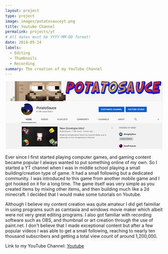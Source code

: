```yaml
---
layout: project
type: project
image: images/potatosauceyt.png
title: Youtube Channel
permalink: projects/yt
# All dates must be YYYY-MM-DD format!
date: 2014-05-24
labels:
  - Editing
  - Thumbnails
  - Recording
summary: The creation of my YouTube Channel
---
```


<img class="ui medium right floated rounded image" src="../images/channelpic.png">

Ever since I first started playing computer games, and gaming content became popular I always wanted to put something online of my own. So I started a YT channel when I was in middle school playing a small building/creation type of game. It had a small following but a dedicated community. I was introduced to this game from another mobile game and I got hooked on it for a long time. The game itself was very simple as you created items by mixing other items, and then building much like a 2d minecraft. I decided that I would make some tutorials on Youtube. 

Although I believe my content creation was quite amateur I did get faimiliar in using programs such as camtasia and windows movie maker which albeit were not very great editing programs. I also got familiar with recording software such as OBS, and thumbnail or art creation through the use of paint.net. I don't believe that I made exceptional content but after a few popular videos I was able to get a small following, reaching to nearly ten thousand subscribers and getting a total view count of around 1,200,000.
  
Link to my YouTube Channel: <a href="https://www.youtube.com/channel/UCsZ0NPu6mz6qdya0Rtc8RBQ"><i class="large github icon"></i>Youtube</a>
